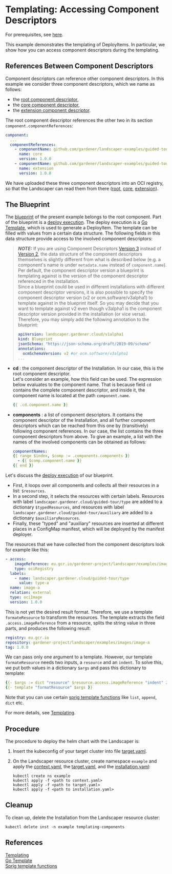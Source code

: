 # Templating: Accessing Component Descriptors 

For prerequisites, see [here](../../README.md#prerequisites-and-basic-definitions).

This example demonstrates the templating of DeployItems. In particular, we show how you can access component descriptors
during the templating.


## References Between Component Descriptors

Component descriptors can reference other component descriptors. In this example we consider three component descriptors, 
which we name as follows:
- the [root component descriptor](./component-root/v2-external/component-descriptor.yaml),
- the [core component descriptor](./component-core/v2/component-descriptor.yaml),
- the [extension component descriptor](./component-extension/v2/component-descriptor.yaml).  

The root component descriptor references the other two in its section `component.componentReferences`:

```yaml
component:
  ...
  componentReferences:
    - componentName: github.com/gardener/landscaper-examples/guided-tour/templating-components-core
      name: core
      version: 1.0.0
    - componentName: github.com/gardener/landscaper-examples/guided-tour/templating-components-extension
      name: extension
      version: 1.0.0
```

We have uploaded these three component descriptors into an OCI registry, so that the Landscaper can read them from there
([root](https://eu.gcr.io/gardener-project/landscaper/examples/component-descriptors/github.com/gardener/landscaper-examples/guided-tour/templating-components-root), 
[core](https://eu.gcr.io/gardener-project/landscaper/examples/component-descriptors/github.com/gardener/landscaper-examples/guided-tour/templating-components-core), 
[extension](https://eu.gcr.io/gardener-project/landscaper/examples/component-descriptors/github.com/gardener/landscaper-examples/guided-tour/templating-components-extension)).


## The Blueprint

The [blueprint](./blueprint) of the present example belongs to the root component. Part of the blueprint is a 
[deploy execution](./blueprint/deploy-execution.yaml). The deploy execution is a [Go Template][2], 
which is used to generate a DeployItem. 
The template can be filled with values from a certain data structure. The following fields in this data structure 
provide access to the involved component descriptors:

> **_NOTE:_** If you are using Component
> Descriptors [Version 3](https://ocm.software/docs/component-descriptors/version-3/) instead of 
> [Version 2](https://ocm.software/docs/component-descriptors/version-2/), the data structure of the 
> component descriptors themselves is slightly different from what is described below (e.g. a component's name is under 
> `metadata.name` instead of `component.name`).  
> Per default, the component descriptor version a blueprint is templating against is the version of the component 
> descriptor referenced in the installation.  
> Since a blueprint could be used in different installations with different component descriptor versions, it is also
> possible to specify the component descriptor version (v2 or ocm.software/v3alpha1) to template against in the
> blueprint itself. So you may decide that you want to template against v2 even though v3alpha1 is the component 
> descriptor version provided in the installation (or vice versa).   Therefore, you may simply add the following 
> annotation to the blueprint:
> 
> ```yaml
> apiVersion: landscaper.gardener.cloud/v1alpha1
> kind: Blueprint
> jsonSchema: "https://json-schema.org/draft/2019-09/schema"
> annotations:
>   ocmSchemaVersion: v2 #or ocm.software/v3alpha1
> ...
> ```

- **cd** : the component descriptor of the Installation. In our case, this is the root component descriptor.  
  Let's consider an example, how this field can be used. The expression below evaluates to the component name. 
  That is because field `cd` contains the complete 
  component descriptor, and inside it, the component name is located at the path `component.name`.

  ```yaml
  {{ .cd.component.name }}
  ```

- **components** : a list of component descriptors. It contains the component descriptor of the 
  Installation, and all further component descriptors which can be reached from this one by (transitively) following
  component references. In our case, the list contains the three component descriptors from above.
  To give an example, a list with the names of the involved components can be obtained as follows:

  ```yaml
  componentNames:
  {{ range $index, $comp := .components.components }}
    - {{ $comp.component.name }}  
  {{ end }}
  ```

Let's discuss the  [deploy execution](./blueprint/deploy-execution.yaml) of our blueprint.

- First, it loops over all components and collects all their resources in a list: `$resources`.  
- In a second step, it selects the resources with certain labels. Resources with label `landscaper.gardener.cloud/guided-tour/type`
are added to a dictionary `$typedResources`, and resources with label `landscaper.gardener.cloud/guided-tour/auxiliary` are added to
a dictionary `$auxiliaryResources`.  
- Finally, these "typed" and "auxiliary" resources are inserted at different places in a ConfigMap manifest, which will
be deployed by the manifest deployer. 

The resources that we have collected from the component descriptors look for example like this:

```yaml
- access:
    imageReference: eu.gcr.io/gardener-project/landscaper/examples/images/image-a:1.0.0
    type: ociRegistry
  labels:
    - name: landscaper.gardener.cloud/guided-tour/type
      value: type-a
  name: image-a
  relation: external
  type: ociImage
  version: 1.0.0
```

This is not yet the desired result format. Therefore, we use a template `formateResource` to transform the resources. 
The template extracts the field `.access.imageReference` from a resource, splits the string value in 
three parts, and produces the following result: 

```yaml
registry: eu.gcr.io
repository: gardener-project/landscaper/examples/images/image-a
tag: 1.0.0
```

We can pass only one argument to a template. However, our template `formateResource` needs two inputs, a `resource` and
an `indent`. To solve this, we put both values in a dictionary `$args` and pass this dictionary to template:

```yaml
{{- $args := dict "resource" $resource.access.imageReference "indent" 20 }}
{{- template "formatResource" $args }}
```

Note that you can use certain [sprig template functions][3] like `list`, `append`, `dict` etc.

For more details, see [Templating][1].


## Procedure

The procedure to deploy the helm chart with the Landscaper is:

1. Insert the kubeconfig of your target cluster into file [target.yaml](installation/target.yaml).

2. On the Landscaper resource cluster, create namespace `example` and apply the [context.yaml](./installation/context.yaml), 
   the [target.yaml](installation/target.yaml), and the [installation.yaml](installation/installation.yaml):

   ```shell
   kubectl create ns example
   kubectl apply -f <path to context.yaml>
   kubectl apply -f <path to target.yaml>
   kubectl apply -f <path to installation.yaml>
   ```

## Cleanup

To clean up, delete the Installation from the Landscaper resource cluster:

```shell
kubectl delete inst -n example templating-components
```


## References 

[Templating][1]  
[Go Template][2]  
[Sprig template functions][3]

[1]: ../../../usage/Templating.md  
[2]: https://pkg.go.dev/text/template  
[3]: http://masterminds.github.io/sprig/
